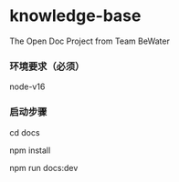 # knowledge-base

The Open Doc Project from Team BeWater

### 环境要求（必须）

node-v16

### 启动步骤

cd docs

npm install

npm run docs:dev

